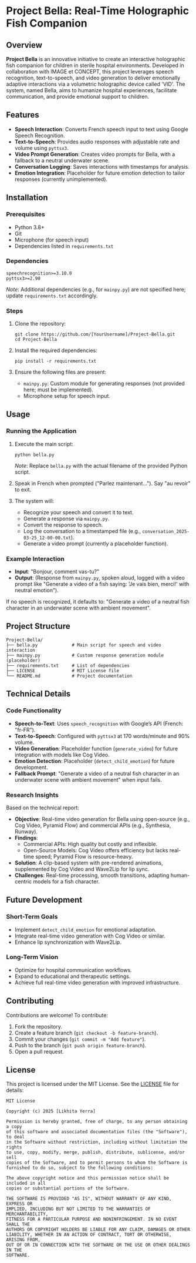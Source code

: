 


# Project Bella: Real-Time Holographic Fish Companion

## Overview

**Project Bella** is an innovative initiative to create an interactive holographic fish companion for children in sterile hospital environments. Developed in collaboration with IMAGE et CONCEPT, this project leverages speech recognition, text-to-speech, and video generation to deliver emotionally adaptive interactions via a volumetric holographic device called 'VID'. The system, named Bella, aims to humanize hospital experiences, facilitate communication, and provide emotional support to children.

## Features

- **Speech Interaction**: Converts French speech input to text using Google Speech Recognition.
- **Text-to-Speech**: Provides audio responses with adjustable rate and volume using `pyttsx3`.
- **Video Prompt Generation**: Creates video prompts for Bella, with a fallback to a neutral underwater scene.
- **Conversation Logging**: Saves interactions with timestamps for analysis.
- **Emotion Integration**: Placeholder for future emotion detection to tailor responses (currently unimplemented).

## Installation

### Prerequisites

- Python 3.8+
- Git
- Microphone (for speech input)
- Dependencies listed in `requirements.txt`

### Dependencies

```
speechrecognition>=3.10.0
pyttsx3>=2.90
```

*Note*: Additional dependencies (e.g., for `mainpy.py`) are not specified here; update `requirements.txt` accordingly.

### Steps

1. Clone the repository:
   ```
   git clone https://github.com/[YourUsername]/Project-Bella.git
   cd Project-Bella
   ```

2. Install the required dependencies:
   ```
   pip install -r requirements.txt
   ```

3. Ensure the following files are present:
   - `mainpy.py`: Custom module for generating responses (not provided here; must be implemented).
   - Microphone setup for speech input.

## Usage

### Running the Application

1. Execute the main script:
   ```
   python bella.py
   ```
   *Note*: Replace `bella.py` with the actual filename of the provided Python script.

2. Speak in French when prompted ("Parlez maintenant..."). Say "au revoir" to exit.
3. The system will:
   - Recognize your speech and convert it to text.
   - Generate a response via `mainpy.py`.
   - Convert the response to speech.
   - Log the conversation to a timestamped file (e.g., `conversation_2025-03-25_12-00-00.txt`).
   - Generate a video prompt (currently a placeholder function).

### Example Interaction

- **Input**: "Bonjour, comment vas-tu?"
- **Output**: (Response from `mainpy.py`, spoken aloud, logged with a video prompt like "Generate a video of a fish saying: 'Je vais bien, merci!' with neutral emotion").

If no speech is recognized, it defaults to: "Generate a video of a neutral fish character in an underwater scene with ambient movement".

## Project Structure

```
Project-Bella/
├── bella.py             # Main script for speech and video interaction
├── mainpy.py            # Custom response generation module (placeholder)
├── requirements.txt     # List of dependencies
├── LICENSE              # MIT License file
└── README.md            # Project documentation
```

## Technical Details

### Code Functionality

- **Speech-to-Text**: Uses `speech_recognition` with Google’s API (French: "fr-FR").
- **Text-to-Speech**: Configured with `pyttsx3` at 170 words/minute and 90% volume.
- **Video Generation**: Placeholder function (`generate_video`) for future integration with models like Cog Video.
- **Emotion Detection**: Placeholder (`detect_child_emotion`) for future development.
- **Fallback Prompt**: "Generate a video of a neutral fish character in an underwater scene with ambient movement" when input fails.

### Research Insights

Based on the technical report:
- **Objective**: Real-time video generation for Bella using open-source (e.g., Cog Video, Pyramid Flow) and commercial APIs (e.g., Synthesia, Runway).
- **Findings**:
  - Commercial APIs: High quality but costly and inflexible.
  - Open-Source Models: Cog Video offers efficiency but lacks real-time speed; Pyramid Flow is resource-heavy.
- **Solution**: A clip-based system with pre-rendered animations, supplemented by Cog Video and Wave2Lip for lip sync.
- **Challenges**: Real-time processing, smooth transitions, adapting human-centric models for a fish character.

## Future Development

### Short-Term Goals
- Implement `detect_child_emotion` for emotional adaptation.
- Integrate real-time video generation with Cog Video or similar.
- Enhance lip synchronization with Wave2Lip.

### Long-Term Vision
- Optimize for hospital communication workflows.
- Expand to educational and therapeutic settings.
- Achieve full real-time video generation with improved infrastructure.

## Contributing

Contributions are welcome! To contribute:
1. Fork the repository.
2. Create a feature branch (`git checkout -b feature-branch`).
3. Commit your changes (`git commit -m "Add feature"`).
4. Push to the branch (`git push origin feature-branch`).
5. Open a pull request.

## License

This project is licensed under the MIT License. See the [LICENSE](LICENSE) file for details:

```
MIT License

Copyright (c) 2025 [Likhita Yerra]

Permission is hereby granted, free of charge, to any person obtaining a copy
of this software and associated documentation files (the "Software"), to deal
in the Software without restriction, including without limitation the rights
to use, copy, modify, merge, publish, distribute, sublicense, and/or sell
copies of the Software, and to permit persons to whom the Software is
furnished to do so, subject to the following conditions:

The above copyright notice and this permission notice shall be included in all
copies or substantial portions of the Software.

THE SOFTWARE IS PROVIDED "AS IS", WITHOUT WARRANTY OF ANY KIND, EXPRESS OR
IMPLIED, INCLUDING BUT NOT LIMITED TO THE WARRANTIES OF MERCHANTABILITY,
FITNESS FOR A PARTICULAR PURPOSE AND NONINFRINGEMENT. IN NO EVENT SHALL THE
AUTHORS OR COPYRIGHT HOLDERS BE LIABLE FOR ANY CLAIM, DAMAGES OR OTHER
LIABILITY, WHETHER IN AN ACTION OF CONTRACT, TORT OR OTHERWISE, ARISING FROM,
OUT OF OR IN CONNECTION WITH THE SOFTWARE OR THE USE OR OTHER DEALINGS IN THE
SOFTWARE.
```

```

